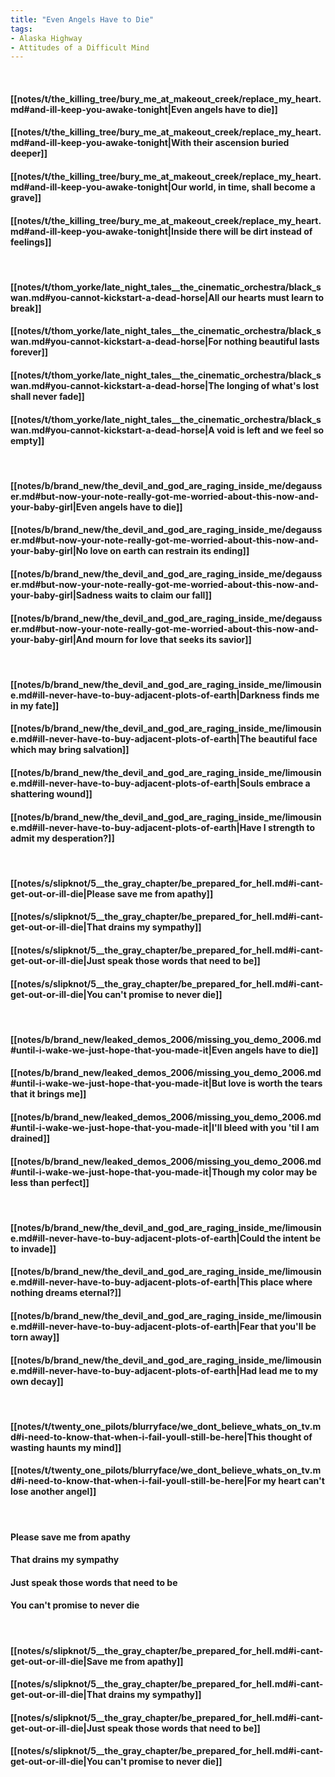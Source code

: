 ```yaml
---
title: "Even Angels Have to Die"
tags:
- Alaska Highway
- Attitudes of a Difficult Mind
---
```

&nbsp;
#### [[notes/t/the_killing_tree/bury_me_at_makeout_creek/replace_my_heart.md#and-ill-keep-you-awake-tonight|Even angels have to die]]
#### [[notes/t/the_killing_tree/bury_me_at_makeout_creek/replace_my_heart.md#and-ill-keep-you-awake-tonight|With their ascension buried deeper]]
#### [[notes/t/the_killing_tree/bury_me_at_makeout_creek/replace_my_heart.md#and-ill-keep-you-awake-tonight|Our world, in time, shall become a grave]]
#### [[notes/t/the_killing_tree/bury_me_at_makeout_creek/replace_my_heart.md#and-ill-keep-you-awake-tonight|Inside there will be dirt instead of feelings]]
&nbsp;
#### [[notes/t/thom_yorke/late_night_tales__the_cinematic_orchestra/black_swan.md#you-cannot-kickstart-a-dead-horse|All our hearts must learn to break]]
#### [[notes/t/thom_yorke/late_night_tales__the_cinematic_orchestra/black_swan.md#you-cannot-kickstart-a-dead-horse|For nothing beautiful lasts forever]]
#### [[notes/t/thom_yorke/late_night_tales__the_cinematic_orchestra/black_swan.md#you-cannot-kickstart-a-dead-horse|The longing of what's lost shall never fade]]
#### [[notes/t/thom_yorke/late_night_tales__the_cinematic_orchestra/black_swan.md#you-cannot-kickstart-a-dead-horse|A void is left and we feel so empty]]
&nbsp;
#### [[notes/b/brand_new/the_devil_and_god_are_raging_inside_me/degausser.md#but-now-your-note-really-got-me-worried-about-this-now-and-your-baby-girl|Even angels have to die]]
#### [[notes/b/brand_new/the_devil_and_god_are_raging_inside_me/degausser.md#but-now-your-note-really-got-me-worried-about-this-now-and-your-baby-girl|No love on earth can restrain its ending]]
#### [[notes/b/brand_new/the_devil_and_god_are_raging_inside_me/degausser.md#but-now-your-note-really-got-me-worried-about-this-now-and-your-baby-girl|Sadness waits to claim our fall]]
#### [[notes/b/brand_new/the_devil_and_god_are_raging_inside_me/degausser.md#but-now-your-note-really-got-me-worried-about-this-now-and-your-baby-girl|And mourn for love that seeks its savior]]
&nbsp;
#### [[notes/b/brand_new/the_devil_and_god_are_raging_inside_me/limousine.md#ill-never-have-to-buy-adjacent-plots-of-earth|Darkness finds me in my fate]]
#### [[notes/b/brand_new/the_devil_and_god_are_raging_inside_me/limousine.md#ill-never-have-to-buy-adjacent-plots-of-earth|The beautiful face which may bring salvation]]
#### [[notes/b/brand_new/the_devil_and_god_are_raging_inside_me/limousine.md#ill-never-have-to-buy-adjacent-plots-of-earth|Souls embrace a shattering wound]]
#### [[notes/b/brand_new/the_devil_and_god_are_raging_inside_me/limousine.md#ill-never-have-to-buy-adjacent-plots-of-earth|Have I strength to admit my desperation?]]
&nbsp;
#### [[notes/s/slipknot/5__the_gray_chapter/be_prepared_for_hell.md#i-cant-get-out-or-ill-die|Please save me from apathy]]
#### [[notes/s/slipknot/5__the_gray_chapter/be_prepared_for_hell.md#i-cant-get-out-or-ill-die|That drains my sympathy]]
#### [[notes/s/slipknot/5__the_gray_chapter/be_prepared_for_hell.md#i-cant-get-out-or-ill-die|Just speak those words that need to be]]
#### [[notes/s/slipknot/5__the_gray_chapter/be_prepared_for_hell.md#i-cant-get-out-or-ill-die|You can't promise to never die]]
&nbsp;
#### [[notes/b/brand_new/leaked_demos_2006/missing_you_demo_2006.md#until-i-wake-we-just-hope-that-you-made-it|Even angels have to die]]
#### [[notes/b/brand_new/leaked_demos_2006/missing_you_demo_2006.md#until-i-wake-we-just-hope-that-you-made-it|But love is worth the tears that it brings me]]
#### [[notes/b/brand_new/leaked_demos_2006/missing_you_demo_2006.md#until-i-wake-we-just-hope-that-you-made-it|I'll bleed with you 'til I am drained]]
#### [[notes/b/brand_new/leaked_demos_2006/missing_you_demo_2006.md#until-i-wake-we-just-hope-that-you-made-it|Though my color may be less than perfect]]
&nbsp;
#### [[notes/b/brand_new/the_devil_and_god_are_raging_inside_me/limousine.md#ill-never-have-to-buy-adjacent-plots-of-earth|Could the intent be to invade]]
#### [[notes/b/brand_new/the_devil_and_god_are_raging_inside_me/limousine.md#ill-never-have-to-buy-adjacent-plots-of-earth|This place where nothing dreams eternal?]]
#### [[notes/b/brand_new/the_devil_and_god_are_raging_inside_me/limousine.md#ill-never-have-to-buy-adjacent-plots-of-earth|Fear that you'll be torn away]]
#### [[notes/b/brand_new/the_devil_and_god_are_raging_inside_me/limousine.md#ill-never-have-to-buy-adjacent-plots-of-earth|Had lead me to my own decay]]
&nbsp;
#### [[notes/t/twenty_one_pilots/blurryface/we_dont_believe_whats_on_tv.md#i-need-to-know-that-when-i-fail-youll-still-be-here|This thought of wasting haunts my mind]]
#### [[notes/t/twenty_one_pilots/blurryface/we_dont_believe_whats_on_tv.md#i-need-to-know-that-when-i-fail-youll-still-be-here|For my heart can't lose another angel]]
&nbsp;
#### Please save me from apathy
#### That drains my sympathy
#### Just speak those words that need to be
#### You can't promise to never die
&nbsp;
#### [[notes/s/slipknot/5__the_gray_chapter/be_prepared_for_hell.md#i-cant-get-out-or-ill-die|Save me from apathy]]
#### [[notes/s/slipknot/5__the_gray_chapter/be_prepared_for_hell.md#i-cant-get-out-or-ill-die|That drains my sympathy]]
#### [[notes/s/slipknot/5__the_gray_chapter/be_prepared_for_hell.md#i-cant-get-out-or-ill-die|Just speak those words that need to be]]
#### [[notes/s/slipknot/5__the_gray_chapter/be_prepared_for_hell.md#i-cant-get-out-or-ill-die|You can't promise to never die]]
